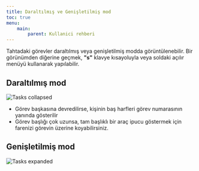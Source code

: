 ```yaml
---
title: Daraltılmış ve Genişletilmiş mod
toc: true
menu:
    main:
        parent: Kullanici rehberi
---
```


Tahtadaki görevler daraltılmış veya genişletilmiş modda görüntülenebilir.
Bir görünümden diğerine geçmek, **"s"** klavye kısayoluyla veya soldaki açılır menüyü kullanarak yapılabilir.

Daraltılmış mod
---------------

![Tasks collapsed](/images/v1/board-collapsed-mode.png)

- Görev başkasına devredilirse, kişinin baş harfleri görev numarasının yanında gösterilir
- Görev başlığı çok uzunsa, tam başlıklı bir araç ipucu göstermek için farenizi görevin üzerine koyabilirsiniz.

Genişletilmiş mod
-----------------

![Tasks expanded](/images/v1/board-expanded-mode.png)
